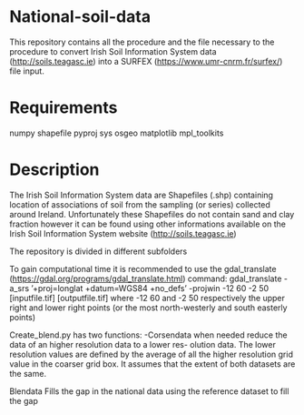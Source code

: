 # National-soil-data

This repository contains all the procedure and the file necessary to the procedure to convert Irish Soil Information System data (http://soils.teagasc.ie) into a SURFEX (https://www.umr-cnrm.fr/surfex/) file input.


# Requirements


numpy
shapefile
pyproj
sys
osgeo
matplotlib
mpl_toolkits

# Description


The Irish Soil Information System data are Shapefiles (.shp) containing location of associations of soil from the sampling (or series) collected around Ireland. Unfortunately these Shapefiles do not contain sand and clay fraction however it can be found using other informations available on the Irish Soil Information System website (http://soils.teagasc.ie)


The repository is divided in different subfolders


To gain computational time it is recommended to use the gdal_translate (https://gdal.org/programs/gdal_translate.html) command:
gdal_translate -a_srs ’+proj=longlat +datum=WGS84 +no_defs’ -projwin -12 60 -2 50 [inputfile.tif] [outputfile.tif] 
where -12 60 and -2 50 respectively the upper right and lower right points (or the most north-westerly and
south easterly points)



Create_blend.py has two functions:
-Corsendata when needed reduce the data of an higher resolution data to a lower res-
olution data. The lower resolution values are defined by the average of all the higher
resolution grid value in the coarser grid box. It assumes that the extent of both datasets
are the same.

Blendata Fills the gap in the national data using the reference dataset to fill the gap
